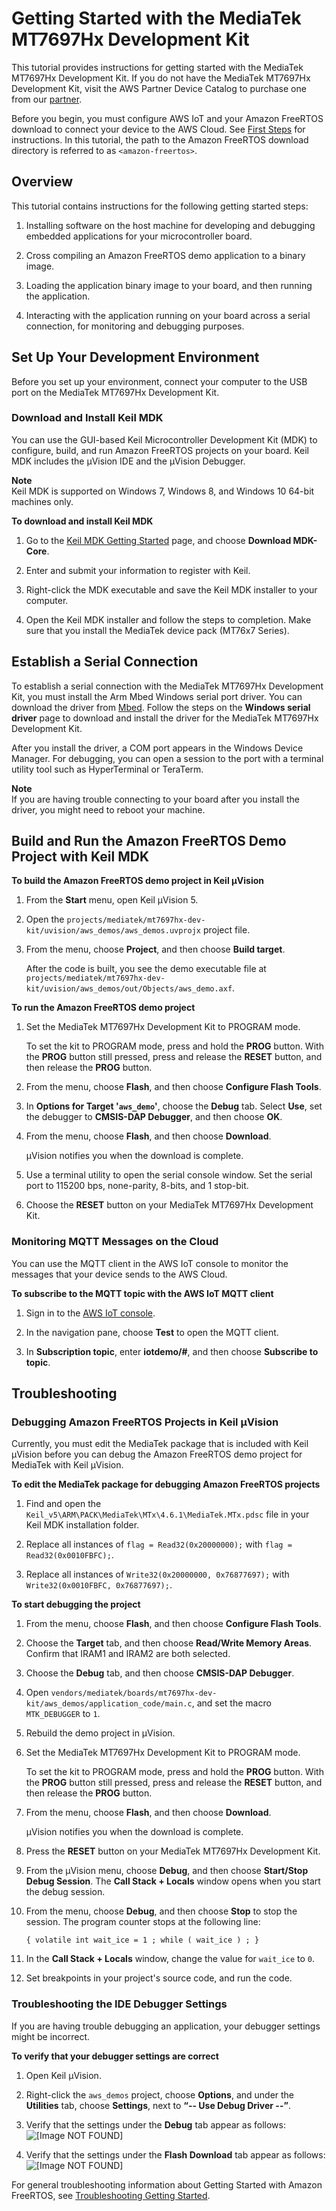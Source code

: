 # Getting Started with the MediaTek MT7697Hx Development Kit<a name="getting_started_mediatek"></a>

This tutorial provides instructions for getting started with the MediaTek MT7697Hx Development Kit\. If you do not have the MediaTek MT7697Hx Development Kit, visit the AWS Partner Device Catalog to purchase one from our [partner](https://devices.amazonaws.com/detail/a3G0L00000AAOmPUAX/MT7697Hx-Development-Kit)\.

Before you begin, you must configure AWS IoT and your Amazon FreeRTOS download to connect your device to the AWS Cloud\. See [First Steps](freertos-prereqs.md) for instructions\. In this tutorial, the path to the Amazon FreeRTOS download directory is referred to as `<amazon-freertos>`\.

## Overview<a name="w12aab7c23c21b7"></a>

This tutorial contains instructions for the following getting started steps:

1. Installing software on the host machine for developing and debugging embedded applications for your microcontroller board\.

1. Cross compiling an Amazon FreeRTOS demo application to a binary image\.

1. Loading the application binary image to your board, and then running the application\.

1. Interacting with the application running on your board across a serial connection, for monitoring and debugging purposes\.

## Set Up Your Development Environment<a name="mediatek-setup-env"></a>

Before you set up your environment, connect your computer to the USB port on the MediaTek MT7697Hx Development Kit\.

### Download and Install Keil MDK<a name="install-keil-mdk"></a>

You can use the GUI\-based Keil Microcontroller Development Kit \(MDK\) to configure, build, and run Amazon FreeRTOS projects on your board\. Keil MDK includes the μVision IDE and the μVision Debugger\.

**Note**  
Keil MDK is supported on Windows 7, Windows 8, and Windows 10 64\-bit machines only\.

**To download and install Keil MDK**

1. Go to the [Keil MDK Getting Started](http://www2.keil.com/mdk5/install/) page, and choose **Download MDK\-Core**\.

1. Enter and submit your information to register with Keil\.

1. Right\-click the MDK executable and save the Keil MDK installer to your computer\.

1. Open the Keil MDK installer and follow the steps to completion\. Make sure that you install the MediaTek device pack \(MT76x7 Series\)\.

## Establish a Serial Connection<a name="mediatek-serial-connection"></a>

To establish a serial connection with the MediaTek MT7697Hx Development Kit, you must install the Arm Mbed Windows serial port driver\. You can download the driver from [Mbed](https://os.mbed.com/docs/latest/tutorials/windows-serial-driver.html)\. Follow the steps on the **Windows serial driver** page to download and install the driver for the MediaTek MT7697Hx Development Kit\. 

After you install the driver, a COM port appears in the Windows Device Manager\. For debugging, you can open a session to the port with a terminal utility tool such as HyperTerminal or TeraTerm\.

**Note**  
If you are having trouble connecting to your board after you install the driver, you might need to reboot your machine\.

## Build and Run the Amazon FreeRTOS Demo Project with Keil MDK<a name="mediatek-build-and-run-keil"></a>

**To build the Amazon FreeRTOS demo project in Keil μVision**

1. From the **Start** menu, open Keil μVision 5\.

1. Open the `projects/mediatek/mt7697hx-dev-kit/uvision/aws_demos/aws_demos.uvprojx` project file\.

1. From the menu, choose **Project**, and then choose **Build target**\.

   After the code is built, you see the demo executable file at `projects/mediatek/mt7697hx-dev-kit/uvision/aws_demos/out/Objects/aws_demo.axf`\.

**To run the Amazon FreeRTOS demo project**

1. Set the MediaTek MT7697Hx Development Kit to PROGRAM mode\.

   To set the kit to PROGRAM mode, press and hold the **PROG** button\. With the **PROG** button still pressed, press and release the **RESET** button, and then release the **PROG** button\.

1. From the menu, choose **Flash**, and then choose **Configure Flash Tools**\.

1. In **Options for Target '`aws_demo`'**, choose the **Debug** tab\. Select **Use**, set the debugger to **CMSIS\-DAP Debugger**, and then choose **OK**\.

1. From the menu, choose **Flash**, and then choose **Download**\.

   μVision notifies you when the download is complete\.

1. Use a terminal utility to open the serial console window\. Set the serial port to 115200 bps, none\-parity, 8\-bits, and 1 stop\-bit\.

1. Choose the **RESET** button on your MediaTek MT7697Hx Development Kit\.

### Monitoring MQTT Messages on the Cloud<a name="gsg-mediatek-monitor-mqtt"></a>

You can use the MQTT client in the AWS IoT console to monitor the messages that your device sends to the AWS Cloud\.

**To subscribe to the MQTT topic with the AWS IoT MQTT client**

1. Sign in to the [AWS IoT console](https://console.aws.amazon.com/iotv2/)\.

1. In the navigation pane, choose **Test** to open the MQTT client\.

1. In **Subscription topic**, enter **iotdemo/\#**, and then choose **Subscribe to topic**\.

## Troubleshooting<a name="mediatek-troubleshooting"></a>

### Debugging Amazon FreeRTOS Projects in Keil μVision<a name="mediatek-debugging"></a>

Currently, you must edit the MediaTek package that is included with Keil μVision before you can debug the Amazon FreeRTOS demo project for MediaTek with Keil μVision\.

**To edit the MediaTek package for debugging Amazon FreeRTOS projects**

1. Find and open the `Keil_v5\ARM\PACK\MediaTek\MTx\4.6.1\MediaTek.MTx.pdsc` file in your Keil MDK installation folder\.

1. Replace all instances of `flag = Read32(0x20000000);` with `flag = Read32(0x0010FBFC);`\.

1. Replace all instances of `Write32(0x20000000, 0x76877697);` with `Write32(0x0010FBFC, 0x76877697);`\.

**To start debugging the project**

1. From the menu, choose **Flash**, and then choose **Configure Flash Tools**\.

1. Choose the **Target** tab, and then choose **Read/Write Memory Areas**\. Confirm that IRAM1 and IRAM2 are both selected\.

1. Choose the **Debug** tab, and then choose **CMSIS\-DAP Debugger**\.

1. Open `vendors/mediatek/boards/mt7697hx-dev-kit/aws_demos/application_code/main.c`, and set the macro `MTK_DEBUGGER` to `1`\. 

1. Rebuild the demo project in μVision\. 

1. Set the MediaTek MT7697Hx Development Kit to PROGRAM mode\.

   To set the kit to PROGRAM mode, press and hold the **PROG** button\. With the **PROG** button still pressed, press and release the **RESET** button, and then release the **PROG** button\.

1. From the menu, choose **Flash**, and then choose **Download**\. 

   μVision notifies you when the download is complete\.

1. Press the **RESET** button on your MediaTek MT7697Hx Development Kit\.

1. From the μVision menu, choose **Debug**, and then choose **Start/Stop Debug Session**\. The **Call Stack \+ Locals** window opens when you start the debug session\.  

1. From the menu, choose **Debug**, and then choose **Stop** to stop the session\. The program counter stops at the following line: 

   ```
   { volatile int wait_ice = 1 ; while ( wait_ice ) ; }
   ```

1. In the **Call Stack \+ Locals** window, change the value for `wait_ice` to `0`\. 

1. Set breakpoints in your project's source code, and run the code\. 

### Troubleshooting the IDE Debugger Settings<a name="gsg-mediatek-ts-ide"></a>

If you are having trouble debugging an application, your debugger settings might be incorrect\.

**To verify that your debugger settings are correct**

1. Open Keil μVision\.

1. Right\-click the `aws_demos` project, choose **Options**, and under the **Utilities** tab, choose **Settings**, next to **“\-\- Use Debug Driver \-\-”**\.

1. Verify that the settings under the **Debug** tab appear as follows:  
![\[Image NOT FOUND\]](http://docs.aws.amazon.com/freertos/latest/userguide/images/mediatek-debug-2.png)

1. Verify that the settings under the **Flash Download** tab appear as follows:  
![\[Image NOT FOUND\]](http://docs.aws.amazon.com/freertos/latest/userguide/images/mediatek-debug-3.png)

For general troubleshooting information about Getting Started with Amazon FreeRTOS, see [Troubleshooting Getting Started](gsg-troubleshooting.md)\.